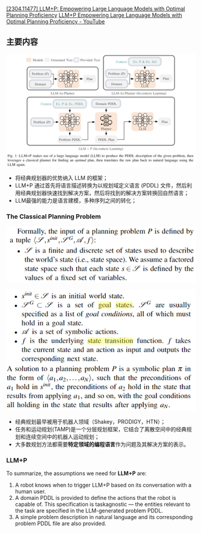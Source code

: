 [[2304.11477] LLM+P: Empowering Large Language Models with Optimal Planning Proficiency](https://arxiv.org/abs/2304.11477)
[LLM+P Empowering Large Language Models with Optimal Planning Proficiency - YouTube](https://www.youtube.com/watch?v=v8kNoaH0Wso)

## 主要内容

![image.png](https://raw.githubusercontent.com/Shichun-Liu/images-on-picgo/main/pics/20240115162758.png)

- 将经典规划器的优势纳入 LLM 的框架；
- LLM+P 通过首先将语言描述转换为以规划域定义语言 (PDDL) 文件，然后利用经典规划器快速找到解决方案，然后将找到的解决方案转换回自然语言；
- LLM最强的能力是语言建模，多种序列之间的转化；

### The Classical Planning Problem 

![image.png|400](https://raw.githubusercontent.com/Shichun-Liu/images-on-picgo/main/pics/20240115163248.png)

![image.png|400](https://raw.githubusercontent.com/Shichun-Liu/images-on-picgo/main/pics/20240115163300.png)

- 经典规划最早被用于机器人领域（Shakey，PRODIGY，HTN）；
- 任务和运动规划(TAMP)是一个分层规划框架，它结合了离散空间中的经典规划和连续空间中的机器人运动规划；
- 大多数规划方法都需要**特定领域的编程语言**作为问题及其解决方案的表示。

### LLM+P
To summarize, the assumptions we need for **LLM+P** are:
1) A robot knows when to trigger LLM+P based on its conversation with a human user. 
2) A domain PDDL is provided to define the actions that the robot is capable of. This specification is taskagnostic — the entities relevant to the task are specified in the LLM-generated problem PDDL. 
3) A simple problem description in natural language and its corresponding problem PDDL file are also provided.
